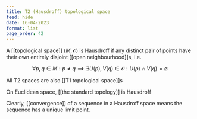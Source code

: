 ```yaml
---
title: T2 (Hausdroff) topological space
feed: hide
date: 16-04-2023
format: list
page_order: 42
---
```



A [[topological space]] $(M, \mathcal O)$ is Hausdroff if any distinct pair of points have their own entirely disjoint [[open neighbourhood]]s, i.e.

$$
\forall p, q \in M: p\neq q\implies \exists U(p), V(q)\in\mathcal O: U(p) \cap V(q) = \emptyset
$$


All T2 spaces are also [[T1 topological space]]s

On Euclidean space, [[the standard topology]] is Hausdroff

Clearly, [[convergence]] of a sequence in a Hausdroff space means the sequence has a unique limit point.